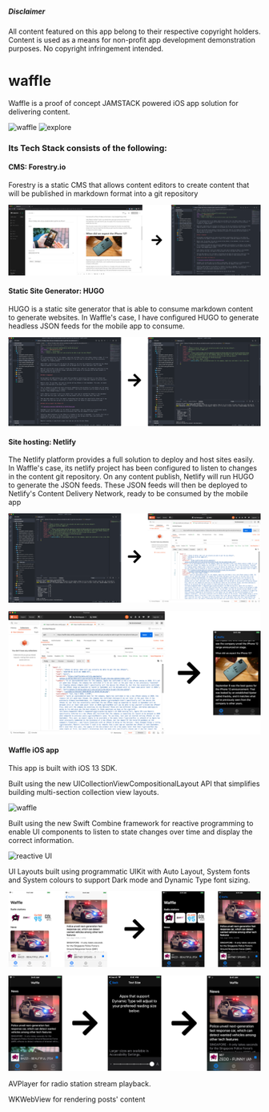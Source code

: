 ##### Disclaimer
All content featured on this app belong to their respective copyright holders. Content is used as a means for non-profit app development demonstration purposes. No copyright infringement intended.

# waffle
Waffle is a proof of concept JAMSTACK powered iOS app solution for delivering content.


![waffle](media/Opening.gif) ![explore](media/explore.gif)


### Its Tech Stack consists of the following:

#### CMS: Forestry.io
Forestry is a static CMS that allows content editors to create content that will be published in markdown format into a git repository

![cms_to_md](media/cms_to_md.png)

#### Static Site Generator: HUGO
HUGO is a static site generator that is able to consume markdown content to generate websites. In Waffle's case, I have configured HUGO to generate headless JSON feeds for the mobile app to consume.

![cms_to_md](media/md_to_json.png)

#### Site hosting: Netlify
The Netlify platform provides a full solution to deploy and host sites easily. In Waffle's case, its netlify project has been configured to listen to changes in the content git repository. On any content publish, Netlify will run HUGO to generate the JSON feeds. These JSON feeds will then be deployed to Netlify's Content Delivery Network, ready to be consumed by the mobile app

![json_to_netlify](media/json_to_netlify.png)

![netlify_to_ios](media/netlify_to_ios.png)

#### Waffle iOS app
This app is built with iOS 13 SDK.

Built using the new UICollectionViewCompositionalLayout API that simplifies building multi-section collection view layouts.

![waffle](media/Opening.gif)

Built using the new Swift Combine framework for reactive programming to enable UI components to listen to state changes over time and display the correct information.

![reactive UI](media/reactiveUI.gif)

UI Layouts built using programmatic UIKit with Auto Layout, System fonts and System colours to support Dark mode and Dynamic Type font sizing.

![light to dark](media/light_to_dark.png)

![dynamic type](media/dynamic_type.png)

AVPlayer for radio station stream playback.

WKWebView for rendering posts' content
